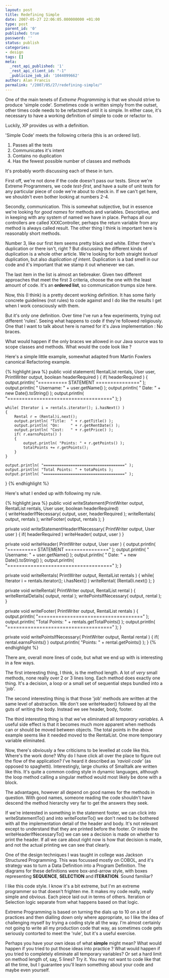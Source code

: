 ```yaml
---
layout: post
title: Redefining Simple
date: 2007-05-27 22:06:05.000000000 +01:00
type: post
parent_id: '0'
published: true
password: ''
status: publish
categories:
- design
tags: []
meta:
  _rest_api_published: '1'
  _rest_api_client_id: "-1"
  _publicize_job_id: '1044099662'
author: Alan Francis
permalink: "/2007/05/27/redefining-simple/"
---
```

One of the main tenets of _Extreme Programming_ is that we should strive to produce 'simple code'. Sometimes code is written simply from the outset, other times code needs to be refactored until it is simple. In either case, it's necessary to have a working definition of simple to code or refactor to.

Luckily, XP provides us with a definition.

'Simple Code' meets the following criteria (this is an ordered list).

1.  Passes all the tests
2.  Communicates it's intent
3.  Contains no duplication
4.  Has the fewest possible number of classes and methods

It's probably worth discussing each of these in turn.

First off, we're not done if the code doesn't pass our tests. Since we're Extreme Programmers, we code _test-first_, and have a suite of unit tests for any particular piece of code we're about to check in. If we can't get here, we shouldn't even bother looking at numbers 2-4.

Secondly, communication. This is somewhat subjective, but in essence we're looking for _good names_ for methods and variables. Descriptive, and in keeping with any system of named we have in place. Perhaps all our controllers are called XXXController, perhaps the return variable from any method is always called result. The other thing I think is important here is reasonably short methods.

Number 3, like our first item seems pretty black and white. Either there's duplication or there isn't, right ? But discussing the different kinds of duplication is a whole other article. We're looking for both straight _textual_ duplication, but also _duplication of intent_. Duplication is a bad smell in our code and it's important that we stamp it out whenever we can.

The last item in the list is almost an tiebreaker. Given two different approaches that meet the first 3 criteria, choose the one with the least amount of code. It's an **ordered list**, so communication trumps size here.

Now, this (I think) is a pretty decent working definition. It has some fairly concrete guidelines (not rules) to code against and I do like the results I get when I work consciously with them.

But it's only one definition. Over time I've run a few experiments, trying out different 'rules'. Seeing what happens to code if they're followed religiously. One that I want to talk about here is named for it's Java implementation : No braces.

What would happen if the only braces we allowed in our Java source was to scope classes and methods. What would the code look like ?

Here's a simple little example, somewhat adapted from Martin Fowlers canonical Refactoring example.


{% highlight java %}
public void statement( RentalList rentals, User user, PrintWriter output, boolean headerRequired )
{
	if( headerRequired )
	{
		output.println( "========== STATEMENT ===============" );
		output.println( " Username: " + user.getName() );
		output.println( " Date: " + new Date().toString() );
		output.println( "====================================" );
	}

	while( Iterator i = rentals.iterator(); i.hasNext() )
	{
		Rental r = (Rental)i.next();
		output.println( "Title:  " + r.getTitle() );
		output.println( "On:     " + r.getRentDate() );
		output.println( "Cost:   " + r.getPrice() );
		if( r.earnsPoints() )
		{
			output.println( "Points: " + r.getPoints() );
			totalPoints += r.getPoints();
		}
	}

	output.println( "====================================" );
	output.println( "Total Points: " + totaPoints );
	output.println( "====================================" );
}
{% endhighlight %}


Here's what I ended up with following my rule.


{% highlight java %}
public void writeStatement(PrintWriter output, RentalList rentals, User user, boolean headerRequired)<br />
{
	writeHeaderIfNecessary( output, user, headerRequired );
	writeRentals( output, rentals );
	writeFooter( output, rentals );
}

private void writeStatementHeaderIfNecessary(  PrintWriter output, User user  )
{
	if( headerRequired )
		writeHeader( output, user )
}

private void writeHeader( PrintWriter output, User user )
{
	output.println( "========== STATEMENT ===============" );
	output.println( " Username: " + user.getName() );
	output.println( " Date: " + new Date().toString() );
	output.println( "====================================" );
}

private void writeRentals( PrintWriter output, RentalList rentals )
{
	while( Iterator i = rentals.iterator(); i.hasNext() )
		writeRental( (Rental)i.next() );
}

private void writeRental( PrintWriter output, RentalList rental )
{
	writeRentalDetails( output, rental );
	writePointsIfNecessary( output, rental );
}

private void writeFooter( PrintWriter output, RentalList rentals )
{
	output.println( "====================================" );
	output.println( "Total Points: " + rentals.getTotalPoints() );
	output.println( "====================================" );
}

private void writePointsIfNecessary( PrintWriter output, Rental rental )
{
	if( rental.earnsPoints() )
		output.println( "Points: " + rental.getPoints() );
}
{% endhighlight %}

There are, overall more lines of code, but what we end up with is interesting in a few ways.

The first interesting thing, I think, is the method length. A lot of _very_ small methods, none really over 2 or 3 lines long. Each method does exactly one thing. It's a decision, a loop or a small set of sequential steps bundled into a 'job'.

The second interesting thing is that those 'job' methods are written at the same level of abstraction. We don't see writeHeader() followed by all the guts of writing the body. Instead we see header, body, footer.

The third interesting thing is that we've eliminated all _temporary variables_. A useful side effect is that it becomes much more apparent when methods can or should be moved between objects. The total points in the above example seems like it needed moved to the RentalList. One more temporary variable eliminated.

Now, there's obviously a few criticisms to be levelled at code like this. Where's the work done? Why do I have click all over the place to figure out the flow of the application? I've heard it described as _'ravioli code'_ (as opposed to spaghetti). Interestingly, large chunks of Smalltalk are written like this. It's quite a common coding style in dynamic languages, although the loop method calling a singular method would most likely be done with a block.

The advantages, however all depend on good names for the methods in question. With good names, someone reading the code shouldn't have descend the method hierarchy very far to get the answers they seek.

If we're interested in something in the statement footer, we can click into writeStatementTo() and into writeFooterTo() we don't need to be bothered with all the implementation detail of the header and body. It's not relevant except to understand that they are printed before the footer. Or inside the writeHeaderIfNecessaryTo() we can see a decision is made on whether to print the header. If all we care about right now is how that decision is made, and not the actual printing we can see that clearly.

One of the design techniques I was taught in college was Jackson Structured Programming. This was focussed mostly on COBOL, and it's strategy was to turn a Data Definition into a Program Definition. The diagrams for these definitions were box-and-arrow style, with boxes representing **SEQUENCE**, **SELECTION** and **ITERATION**. Sound familiar?

I like this code style. I know it's a bit extreme, but I'm an extreme programmer so that doesn't frighten me. It makes my code really, really simple and obvious. Each piece laid out in terms of others. Iteration or Selection logic separate from what happens based on that logic.

Extreme Programming is based on turning the dials up to 10 on a lot of practices and then dialling down only where appropriate, so I like the idea of challenging myself by trying a coding style all the way. I'm almost certainly not going to write all my production code that way, as sometimes code gets seriously contorted to meet the 'rule', but it's a useful exercise.

Perhaps you have your own ideas of what **simple** might mean? What would happen if you tried to put those ideas into practice ? What would happen if you tried to completely eliminate all temporary variables? Or set a hard limit on method length of, say, 5 lines? Try it. You may not want to code like that all the time, but I guarantee you'll learn something about your code and maybe even yourself.